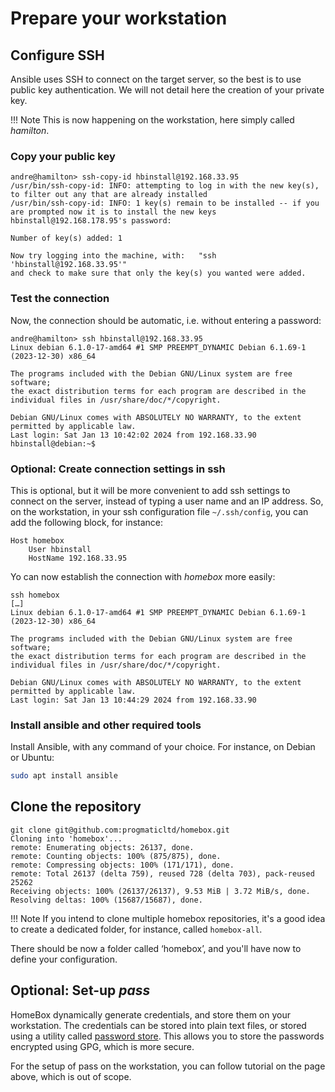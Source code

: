 # Prepare your workstation

## Configure SSH

Ansible uses SSH to connect on the target server, so the best is to use public key authentication. We will not detail
here the creation of your private key.

!!! Note
    This is now happening on the workstation, here simply called _hamilton_.

### Copy your public key

```plain
andre@hamilton> ssh-copy-id hbinstall@192.168.33.95
/usr/bin/ssh-copy-id: INFO: attempting to log in with the new key(s), to filter out any that are already installed
/usr/bin/ssh-copy-id: INFO: 1 key(s) remain to be installed -- if you are prompted now it is to install the new keys
hbinstall@192.168.178.95's password:

Number of key(s) added: 1

Now try logging into the machine, with:   "ssh 'hbinstall@192.168.33.95'"
and check to make sure that only the key(s) you wanted were added.
```

### Test the connection

Now, the connection should be automatic, i.e. without entering a password:

```plain
andre@hamilton> ssh hbinstall@192.168.33.95
Linux debian 6.1.0-17-amd64 #1 SMP PREEMPT_DYNAMIC Debian 6.1.69-1 (2023-12-30) x86_64

The programs included with the Debian GNU/Linux system are free software;
the exact distribution terms for each program are described in the
individual files in /usr/share/doc/*/copyright.

Debian GNU/Linux comes with ABSOLUTELY NO WARRANTY, to the extent
permitted by applicable law.
Last login: Sat Jan 13 10:42:02 2024 from 192.168.33.90
hbinstall@debian:~$
```

### Optional: Create connection settings in ssh

This is optional, but it will be more convenient to add ssh settings to connect on the server, instead of typing a user
name and an IP address. So, on the workstation, in your ssh configuration file `~/.ssh/config`, you can add the
following block, for instance:

```plain
Host homebox
    User hbinstall
    HostName 192.168.33.95
```

Yo can now establish the connection with _homebox_ more easily:

```plain
ssh homebox
[…]
Linux debian 6.1.0-17-amd64 #1 SMP PREEMPT_DYNAMIC Debian 6.1.69-1 (2023-12-30) x86_64

The programs included with the Debian GNU/Linux system are free software;
the exact distribution terms for each program are described in the
individual files in /usr/share/doc/*/copyright.

Debian GNU/Linux comes with ABSOLUTELY NO WARRANTY, to the extent
permitted by applicable law.
Last login: Sat Jan 13 10:44:29 2024 from 192.168.33.90
```

### Install ansible and other required tools

Install Ansible, with any command of your choice. For instance, on Debian or Ubuntu:

```sh
sudo apt install ansible
```

## Clone the repository

```plain
git clone git@github.com:progmaticltd/homebox.git
Cloning into 'homebox'...
remote: Enumerating objects: 26137, done.
remote: Counting objects: 100% (875/875), done.
remote: Compressing objects: 100% (171/171), done.
remote: Total 26137 (delta 759), reused 728 (delta 703), pack-reused 25262
Receiving objects: 100% (26137/26137), 9.53 MiB | 3.72 MiB/s, done.
Resolving deltas: 100% (15687/15687), done.
```

!!! Note
    If you intend to clone multiple homebox repositories, it's a good idea to create a dedicated folder, for instance,
    called `homebox-all`.

There should be now a folder called ‘homebox’, and you'll have now to define your configuration.

## Optional: Set-up _pass_

HomeBox dynamically generate credentials, and store them on your workstation. The credentials can be stored into plain
text files, or stored using a utility called [password store](https://www.passwordstore.org/). This allows you to store
the passwords encrypted using GPG, which is more secure.

For the setup of pass on the workstation, you can follow tutorial on the page above, which is out of scope.
